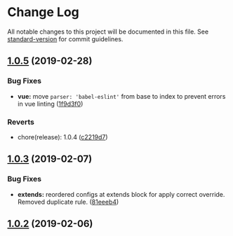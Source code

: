 # Change Log

All notable changes to this project will be documented in this file. See [standard-version](https://github.com/conventional-changelog/standard-version) for commit guidelines.

<a name="1.0.5"></a>
## [1.0.5](https://github.com/clickagy/eslint-config/compare/v1.0.3...v1.0.5) (2019-02-28)


### Bug Fixes

* **vue:** move `parser: 'babel-eslint'` from base to index to prevent errors in vue linting ([1f9d3f0](https://github.com/clickagy/eslint-config/commit/1f9d3f0))


### Reverts

* chore(release): 1.0.4 ([c2219d7](https://github.com/clickagy/eslint-config/commit/c2219d7))



<a name="1.0.3"></a>
## [1.0.3](https://github.com/clickagy/eslint-config/compare/v1.0.2...v1.0.3) (2019-02-07)


### Bug Fixes

* **extends:** reordered configs at extends block for apply correct override. Removed duplicate rule. ([81eeeb4](https://github.com/clickagy/eslint-config/commit/81eeeb4))



<a name="1.0.2"></a>
## [1.0.2](https://github.com/clickagy/eslint-config/compare/v1.0.1...v1.0.2) (2019-02-06)
